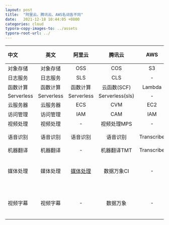 ```yaml
---
layout: post
title:  "阿里云、腾讯云、AWS名词各不同"
date:   2021-12-18 10:44:05 +0800
categories: cloud
typora-copy-images-to: ../assets
typora-root-url: ../
---
```


| 中文 | 英文 | 阿里云 | 腾讯云 | AWS | 百度云 | 讯飞 |
| :-----| :----: |:----: | :----: | :----: | :----: | :----: |
| 对象存储 | 对象存储 | OSS | COS | S3 |||
| 日志服务 | 日志服务 | SLS | CLS | - |||
| 函数计算 | 函数计算 | 函数计算 | 云函数(SCF) | Lambda |||
| Serverless | Serverless | Serverless | Serverless(sls) | - | - |-|
| 云服务器 | 云服务器 | ECS | CVM | EC2 |||
| 访问管理 | 访问管理 | IAM | CAM | IAM |||
| 视频处理 | 视频处理 | - | 视频处理MPS | - |||
| 语音识别 | 语音识别 | 语音识别 | 语音识别 | Transcribe |语音识别||
| 机器翻译 | 机器翻译 | - | 机器翻译TMT | Transcribe |-||
| 媒体处理 | 媒体处理 | [媒体处理][1] | 数据万象CI | - | [智能（短/小）视频][2] ||
| 视频字幕 | 视频字幕 | - | 数据万象 | - | [智能（短/小）视频][2] |[听见][3]|

[1]: https://mps.console.aliyun.com/overview
[2]: https://cloud.baidu.com/doc/ShortVideo/index.html
[3]: https://zimu.iflyrec.com/
